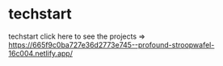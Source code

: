 # techstart
techstart
click here to see the projects => https://665f9c0ba727e36d2773e745--profound-stroopwafel-16c004.netlify.app/
